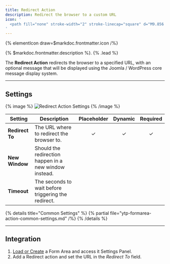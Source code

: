 ```yaml
---
title: Redirect Action
description: Redirect the browser to a custom URL
icon: '
  <path fill="none" stroke-width="2" stroke-linecap="square" d="M9.856 3.977h14.697l3.788 2.927-3.787 2.952L8.39 9.855V3.974m7.345 11.761H5.446l-3.757 2.894 3.757 2.984h11.763v-5.876m-2.944 13.225v-7.349m0-5.878V9.856m0-5.879V1.048"/>
'
---
```


{% elementIcon draw=$markdoc.frontmatter.icon /%}

{% $markdoc.frontmatter.description %}. {% .lead %}

The **Redirect Action** redirects the browser to a specified URL, with an optional message that will be displayed using the Joomla / WordPress core message display system.

---

## Settings

{% image %}
![Redirect Action Settings](/assets/ytp/forms/action-redirect-settings.webp)
{% /image %}

| Setting | Description | Placeholder | Dynamic | Required |
| ------- | ----------- | :---------: | :-----: | :------: |
| **Redirect To** | The URL where to redirect the browser to. | &#x2713; | &#x2713; | &#x2713; |
| **New Window** | Should the redirection happen in a new window instead. |
| **Timeout** | The seconds to wait before triggering the redirect. |

{% details title="Common Settings" %}
    {% partial file="ytp-formarea-action-common-settings.md" /%}
{% /details %}

---

## Integration

1. [Load or Create](../integration) a Form Area and access it Settings Panel.
1. Add a Redirect action and set the URL in the *Redirect To* field.

